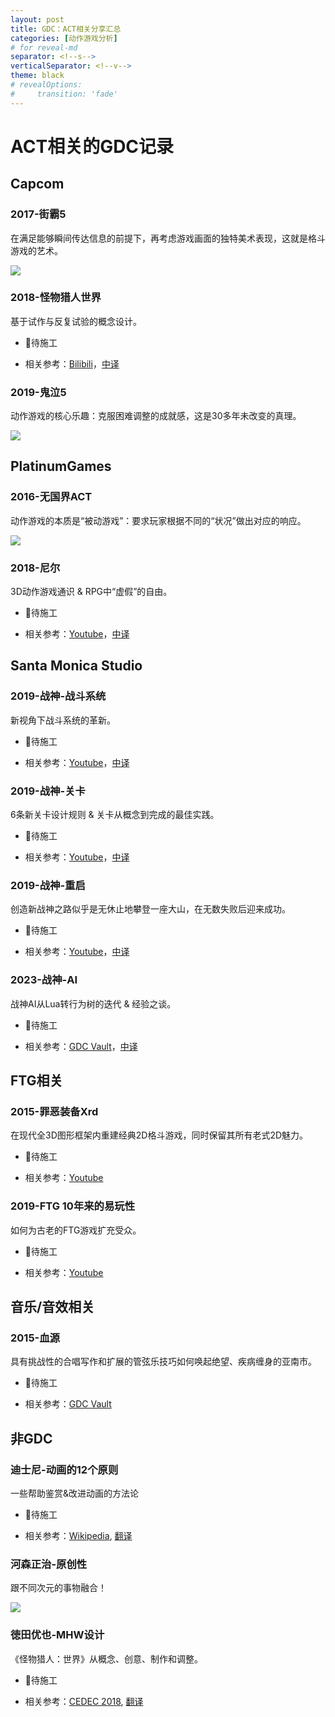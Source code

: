 ```yaml
---
layout: post
title: GDC：ACT相关分享汇总
categories: [动作游戏分析]
# for reveal-md
separator: <!--s-->
verticalSeparator: <!--v-->
theme: black
# revealOptions:
#     transition: 'fade'
---
```


# ACT相关的GDC记录

<!--s-->

## Capcom


<!--v-->

### 2017-街霸5

在满足能够瞬间传达信息的前提下，再考虑游戏画面的独特美术表现，这就是格斗游戏的艺术。

![](/assets/img/skill/GDC/1.png)


<!--v-->


### 2018-怪物猎人世界

基于试作与反复试验的概念设计。

+ 🚧待施工

+ 相关参考：[Bilibili](https://www.bilibili.com/video/BV1vW411u7NN)，[中译](https://www.gcores.com/videos/174499)


<!--v-->

### 2019-鬼泣5

动作游戏的核心乐趣：克服困难调整的成就感，这是30多年未改变的真理。

![](/assets/img/skill/GDC/2.png)


<!--s-->

## PlatinumGames

<!--v-->

### 2016-无国界ACT

动作游戏的本质是“被动游戏”：要求玩家根据不同的“状况”做出对应的响应。

![](/assets/img/skill/GDC/3.png)


<!--v-->

### 2018-尼尔

3D动作游戏通识 & RPG中“虚假”的自由。

+ 🚧待施工

+ 相关参考：[Youtube](https://www.youtube.com/watch?v=jKbH9i5axxU)，[中译](https://www.bilibili.com/read/cv3530623/)


<!--s-->

<!-- ## KOEI TECMO -->


<!--v-->

<!-- ### 2017-仁王

从测试中调整游戏。

+ 🚧待施工

+ 相关参考：[Youtube](https://www.youtube.com/watch?v=bqCSzO15VME) -->


<!--s-->

<!-- ## Nintendo -->


<!--v-->

<!-- ### 1999-宫本茂

游戏是一个更大、更广阔的世界的一部分。

+ 🚧待施工

+ 相关参考：[Youtube](https://www.youtube.com/watch?v=a9DlhDRZ0yA) -->

<!--v-->

<!-- ### 2005-岩田聪

玩家之心

+ 🚧待施工

+ 相关参考：[Youtube](https://www.youtube.com/watch?v=RMrj8gdUfCU)，[中译](https://www.bilibili.com/video/BV1FA41147j7) -->


<!--v-->

<!-- ### 2017-Zelda:BotW

勇气三角，革新玩法；智慧三角，想法落地；力量三角，美学统一。

+ 🚧待施工

+ 相关参考：[Youtube](https://www.youtube.com/watch?v=QyMsF31NdNc)，[中译](https://cowlevel.net/article/2091350)，[中译2](http://www.gamelook.com.cn/2022/12/504104) -->


<!--s-->
## Santa Monica Studio


<!--v-->

### 2019-战神-战斗系统

新视角下战斗系统的革新。

+ 🚧待施工

+ 相关参考：[Youtube](https://www.youtube.com/watch?v=hE5tWF-Ou2k)，[中译](https://indienova.com/indie-game-development/evolving-combat-in-god-of-war-for-a-new-perspective/)


<!--v-->

### 2019-战神-关卡

6条新关卡设计规则 & 关卡从概念到完成的最佳实践。

+ 🚧待施工

+ 相关参考：[Youtube](https://www.youtube.com/watch?v=eSB29qx6sWw)，[中译](http://www.gamelook.com.cn/2021/06/445171)

<!--v-->

### 2019-战神-重启

创造新战神之路似乎是无休止地攀登一座大山，在无数失败后迎来成功。

+ 🚧待施工

+ 相关参考：[Youtube](https://www.youtube.com/watch?v=aIb-Lt7WX_s)，[中译](https://www.bilibili.com/video/av50616216)


<!--v-->

### 2023-战神-AI

战神AI从Lua转行为树的迭代 & 经验之谈。

+ 🚧待施工

+ 相关参考：[GDC Vault](https://www.gdcvault.com/play/1029286/Preparing-AI-Systems-for-God)，[中译](https://zhuanlan.zhihu.com/p/627081489)

<!--s-->


## FTG相关


<!--v-->

<!-- ### 2014-骷髅女孩

如何在2D游戏中获得最清晰、最流畅的动画并使其与游戏玩法配合。

+ 🚧待施工

+ 相关参考：[Youtube](https://www.youtube.com/watch?v=bqCSzO15VME) -->

<!--v-->

<!-- ### 2015-骷髅女孩

2D传统动画演示，Skullgirls的动画制作方式。

+ 🚧待施工

+ 相关参考：[Youtube](https://www.youtube.com/watch?v=z-5djm1pRpU) -->


<!--v-->

### 2015-罪恶装备Xrd

在现代全3D图形框架内重建经典2D格斗游戏，同时保留其所有老式2D魅力。

+ 🚧待施工

+ 相关参考：[Youtube](https://www.youtube.com/watch?v=yhGjCzxJV3E)


<!--v-->

### 2019-FTG 10年来的易玩性

如何为古老的FTG游戏扩充受众。

+ 🚧待施工

+ 相关参考：[Youtube](https://www.youtube.com/watch?v=yhGjCzxJV3E)


<!--s-->


## 音乐/音效相关


<!--v-->

### 2015-血源

具有挑战性的合唱写作和扩展的管弦乐技巧如何唤起绝望、疾病缠身的亚南市。

+ 🚧待施工

+ 相关参考：[GDC Vault](https://gdcvault.com/play/1023339/The-Gothic-Horror-Music-of)


<!--s-->
## 非GDC


<!--v-->

### 迪士尼-动画的12个原则

一些帮助鉴赏&改进动画的方法论

+ 🚧待施工

+ 相关参考：[Wikipedia](https://en.wikipedia.org/wiki/Twelve_basic_principles_of_animation), [翻译](https://www.bloopanimation.com/zh/the-12-principles-of-animation/)


<!--v-->

### 河森正治-原创性

跟不同次元的事物融合！

![](/assets/img/skill/GDC/4.png)


<!--v-->

### 徳田优也-MHW设计

《怪物猎人：世界》从概念、创意、制作和调整。

+ 🚧待施工

+ 相关参考：[CEDEC 2018](https://cedil.cesa.or.jp/cedil_sessions/view/1942), [翻译](https://www.bilibili.com/video/BV1LM4y1n7Pd)
